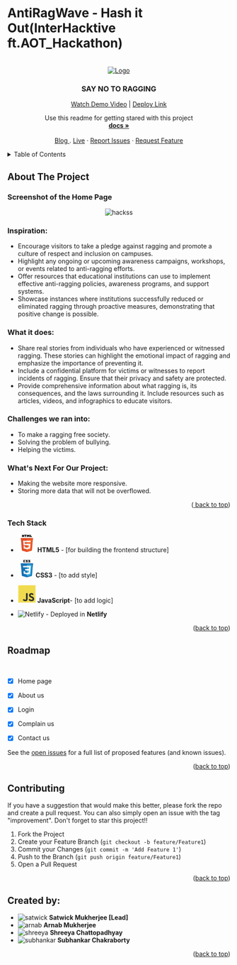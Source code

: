 # AntiRagWave - Hash it Out(InterHacktive ft.AOT_Hackathon)

<!-- PROJECT LOGO -->
<br />
<div align="center">
  <a href="">
    <img src="https://github.com/Rick-03/Anti-ragging-website/assets/132976552/1951e7f8-f12f-4203-8a51-ac6f4efce5ac" alt="Logo" width="120" height="120">
  </a>

  <h3 align="center">SAY NO TO RAGGING</h3>
    <a align="center" href="">Watch Demo Video</a>
    | <a align="center" href="https://antiragwave-hashitout.netlify.app/">Deploy Link</a>

  <p align="center">
    Use this readme for getting stared with this project
    <br />
    <a href=""><strong>docs »</strong></a>
    <br />
    <br />
    <a href="#"> Blog </a>
    .
    <a href="#">Live</a>
    ·
    <a href="#">Report Issues</a>
    ·
    <a href="#">Request Feature</a>
  </p>
</div>



<!-- TABLE OF CONTENTS -->
<details>
  <summary>Table of Contents</summary>
  <ol>
    <li>
      <a href="#about-the-project">About The Project</a>
      <ul>
        <li><a href="#built-with">Built With</a></li>
      </ul>
    </li>
    <li>
      <a href="#getting-started">Getting Started</a>
      <ul>
        <li><a href="#prerequisites">Prerequisites</a></li>
        <li><a href="#installation">Installation</a></li>
      </ul>
    </li>
    <li><a href="#usage">Usage</a></li>
    <li><a href="#roadmap">Roadmap</a></li>
    <li><a href="#contributing">Contributing</a></li>
    <li><a href="#contact">Contact</a></li>
    <li><a href="#acknowledgments">Acknowledgments</a></li>
  </ul>
</details>



<!-- ABOUT THE PROJECT -->
## About The Project
### Screenshot of the Home Page
<div align="center">

![hackss](https://github.com/Rick-03/Anti-ragging-website/assets/132976552/bd8eca4e-2913-417f-8400-e0a10d046b64)


</div>


### Inspiration:
- Encourage visitors to take a pledge against ragging and promote a culture of respect and inclusion on campuses.
- Highlight any ongoing or upcoming awareness campaigns, workshops, or events related to anti-ragging efforts.
- Offer resources that educational institutions can use to implement effective anti-ragging policies, awareness programs, and support systems.
- Showcase instances where institutions successfully reduced or eliminated ragging through proactive measures, demonstrating that positive change is possible.

### What it does:
- Share real stories from individuals who have experienced or witnessed ragging. These stories can highlight the emotional impact of ragging and emphasize the importance of preventing it.
- Include a confidential platform for victims or witnesses to report incidents of ragging. Ensure that their privacy and safety are protected.
- Provide comprehensive information about what ragging is, its consequences, and the laws surrounding it. Include resources such as articles, videos, and infographics to educate visitors.

### Challenges we ran into:
  - To make a ragging free society.
  - Solving the problem of bullying.
  - Helping the victims.
 
### What's Next For Our Project:
- Making the website more responsive.
- Storing more data that will not be overflowed.
 

<p align="right">(<a href="#read<img width="191" alt="an_logo_light_temp" src="https://user-images.githubusercontent.com/63441472/190889937-afb28215-5bb5-4115-83d2-f7afb73ef8f8.png">
<me-top">back to top</a>)</p>


### Tech Stack



- <img src = "https://raw.githubusercontent.com/devicons/devicon/master/icons/html5/html5-original-wordmark.svg" alt="html5" width="40" height="40"> **HTML5** - [for building the frontend structure]<br> 
- <img src = "https://raw.githubusercontent.com/devicons/devicon/master/icons/css3/css3-original-wordmark.svg" alt="css3" width="40" height="40">**CSS3** -  [to add style]<br>
- <img src = "https://raw.githubusercontent.com/devicons/devicon/master/icons/javascript/javascript-original.svg" alt="javascript" width="40" height="40"> **JavaScript**- [to add logic] <br>

- <img src = "https://github.com/Rick-03/Anti-ragging-website/assets/132976552/6e61fd49-bde3-40e3-bcc0-50f2efb720b4" alt="Netlify" width="60" height="30"> - Deployed in **Netlify**






<p align="right">(<a href="#readme-top">back to top</a>)</p>



<!-- GETTING STARTED -->


## Roadmap
&nbsp; 
- [x] Home page
- [x] About us
- [x] Login 
- [x] Complain us
- [x] Contact us




See the [open issues](https://github.com/othneildrew/Best-README-Template/issues) for a full list of proposed features (and known issues).

<p align="right">(<a href="#readme-top">back to top</a>)</p>



<!-- CONTRIBUTING -->
## Contributing


If you have a suggestion that would make this better, please fork the repo and create a pull request. You can also simply open an issue with the tag "improvement".
Don't forget to star this project!! 

1. Fork the Project
2. Create your Feature Branch (`git checkout -b feature/Feature1`)
3. Commit your Changes (`git commit -m 'Add Feature 1'`)
4. Push to the Branch (`git push origin feature/Feature1`)
5. Open a Pull Request

<p align="right">(<a href="#readme-top">back to top</a>)</p>





<!-- ACKNOWLEDGMENTS -->
## Created by:

 - <img src="https://github.com/Rick-03/Anti-ragging-website/assets/132976552/0c521d45-11d4-44a6-854f-4d4507a573d0" alt="satwick" width="40" height="40"> **Satwick Mukherjee [Lead]**
 - <img src="https://github.com/Rick-03/Anti-ragging-website/assets/132976552/4e50771a-635e-49df-8d3f-ffbe0c78512f" alt="arnab" width="40" height="40"> **Arnab Mukherjee**
 - <img src="https://github.com/Rick-03/Anti-ragging-website/assets/132976552/ffed346b-88fb-4278-bb59-24f036efff15" alt="shreeya" width="40" height="40"> **Shreeya Chattopadhyay**
 - <img src="https://github.com/Rick-03/Anti-ragging-website/assets/132976552/e55a234b-b626-4c39-9bcd-17240aba390c" alt="subhankar" width="40" height="40"> **Subhankar Chakraborty**



<p align="right">(<a href="#readme-top">back to top</a>)</p>



<!-- MARKDOWN LINKS & IMAGES -->
<!-- https://www.markdownguide.org/basic-syntax/#reference-style-links -->
[contributors-shield]: https://img.shields.io/github/contributors/othneildrew/Best-README-Template.svg?style=for-the-badge
[contributors-url]: https://github.com/othneildrew/Best-README-Template/graphs/contributors
[Bootstrap.com]: https://img.shields.io/badge/Bootstrap-563D7C?style=for-the-badge&logo=bootstrap&logoColor=white
[Bootstrap-url]: https://getbootstrap.com

